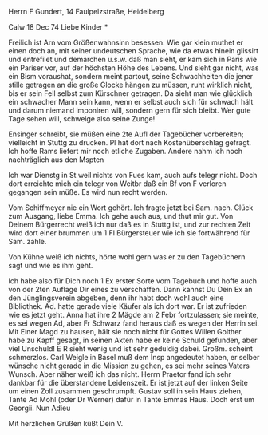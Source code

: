 Herrn F Gundert, 14 Faulpelzstraße, Heidelberg

 Calw 18 Dec 74
Liebe Kinder <Fried>*

Freilich ist Arn vom Größenwahnsinn besessen. Wie gar klein muthet er einen doch an, mit seiner undeutschen Sprache, wie da etwas hinein glissirt und entrefilet und demarchen u.s.w. daß man sieht, er kam sich in Paris wie ein Pariser vor, auf der höchsten Höhe des Lebens. Und sieht gar nicht, was ein Bism voraushat, sondern meint partout, seine Schwachheiten die jener stille getragen an die große Glocke hängen zu müssen, ruht wirklich nicht, bis er sein Fell selbst zum Kürschner getragen. Da sieht man wie glücklich ein schwacher Mann sein kann, wenn er selbst auch sich für schwach hält und darum niemand imponiren will, sondern gern für sich bleibt. Wer gute Tage sehen will, schweige also seine Zunge!

Ensinger schreibt, sie müßen eine 2te Aufl der Tagebücher vorbereiten; vielleicht in Stuttg zu drucken. Pl hat dort nach Kostenüberschlag gefragt. Ich hoffe Rams liefert mir noch etliche Zugaben. Andere nahm ich noch nachträglich aus den Mspten

Ich war Dienstg in St weil nichts von Fues kam, auch aufs telegr nicht. Doch dort erreichte mich ein telegr von Weitbr daß ein Bf von F verloren gegangen sein müße. Es wird nun recht werden.

Vom Schiffmeyer nie ein Wort gehört. Ich fragte jetzt bei Sam. nach. 
Glück zum Ausgang, liebe Emma. Ich gehe auch aus, und thut mir gut. Von Deinem Bürgerrecht weiß ich nur daß es in Stuttg ist, und zur rechten Zeit wird dort einer brummen um 1 Fl Bürgersteuer wie ich sie fortwährend für Sam. zahle.

Von Kühne weiß ich nichts, hörte wohl gern was er zu den Tagebüchern sagt und wie es ihm geht.

Ich habe also für Dich noch 1 Ex erster Sorte vom Tagebuch und hoffe auch von der 2ten Auflage Dir eines zu verschaffen. Dann kannst Du Dein Ex an den Jünglingsverein abgeben, denn ihr habt doch wohl auch eine Bibliothek. 
Ad. hatte gerade viele Käufer als ich dort war. Er ist zufrieden wie es jetzt geht. Anna hat ihre 2 Mägde am 2 Febr fortzulassen; sie meinte, es sei wegen Ad, aber Fr Schwarz fand heraus daß es wegen der Herrin sei. Mit Einer Magd zu hausen, hält sie noch nicht für Gottes Willen Golther habe zu Kapff gesagt, in seinen Akten habe er keine Schuld gefunden, aber viel Unschuld! E R sieht wenig und ist sehr geduldig dabei. Großm. scheint schmerzlos. Carl Weigle in Basel muß dem Insp angedeutet haben, er selber wünsche nicht gerade in die Mission zu gehen, es sei mehr seines Vaters Wunsch. Aber näher weiß ich das nicht. Herrn Praetor fand ich sehr dankbar für die überstandene Leidenszeit. Er ist jetzt auf der linken Seite um einen Zoll zusammen geschrumpft. Gustav soll in sein Haus ziehen, Tante Ad Mohl (oder Dr Werner) dafür in Tante Emmas Haus. Doch erst um Georgii. Nun Adieu

Mit herzlichen Grüßen küßt
 Dein V.
